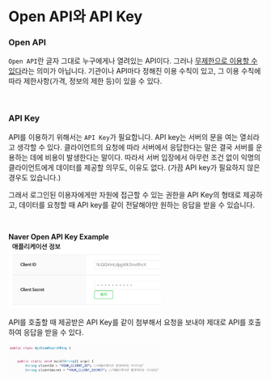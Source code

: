 # Open API와 API Key

### Open API

`Open API`란 글자 그대로 누구에게나 열려있는 API이다. 그러나 <u>무제한으로 이용할 수 있다</u>라는 의미가 아닙니다. 기관이나 API마다 정해진 이용 수칙이 있고, 그 이용 수칙에 따라 제한사항(가격, 정보의 제한 등)이 있을 수 있다.

<br>

### API Key

API를 이용하기 위해서는 `API Key`가 필요합니다. API key는 서버의 문을 여는 열쇠라고 생각할 수 있다. 클라이언트의 요청에 따라 서버에서 응답한다는 말은 결국 서버를 운용하는 데에 비용이 발생한다는 말이다. 따라서 서버 입장에서 아무런 조건 없이 익명의 클라이언트에게 데이터를 제공할 의무도, 이유도 없다. (가끔 API key가 필요하지 않은 경우도 있습니다.)

그래서 로그인된 이용자에게만 자원에 접근할 수 있는 권한을 API Key의 형태로 제공하고, 데이터를 요청할 때 API key를 같이 전달해야만 원하는 응답을 받을 수 있습니다.

<br>

**Naver Open API Key Example**
<img src="../images/BootCamp/Section02/[06]/APIKey.png" width=60% height=20%>

API를 호출할 때 제공받은 API Key를 같이 첨부해서 요청을 보내야 제대로 API를 호출하여 응답을 받을 수 있다.

<img src="../images/BootCamp/Section02/[06]/APIKey_code.png" width=60% height=20%>
